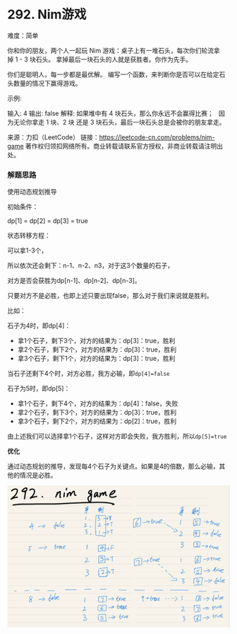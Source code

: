 # 292. Nim游戏

难度：简单



你和你的朋友，两个人一起玩 Nim 游戏：桌子上有一堆石头，每次你们轮流拿掉 1 - 3 块石头。 拿掉最后一块石头的人就是获胜者。你作为先手。

你们是聪明人，每一步都是最优解。 编写一个函数，来判断你是否可以在给定石头数量的情况下赢得游戏。

示例:

输入: 4
输出: false 
解释: 如果堆中有 4 块石头，那么你永远不会赢得比赛；
     因为无论你拿走 1 块、2 块 还是 3 块石头，最后一块石头总是会被你的朋友拿走。


来源：力扣（LeetCode）
链接：https://leetcode-cn.com/problems/nim-game
著作权归领扣网络所有。商业转载请联系官方授权，非商业转载请注明出处。


### 解题思路

使用动态规划推导

初始条件：

dp[1] = dp[2] = dp[3] = true

状态转移方程：

可以拿1-3个，

所以依次还会剩下：n-1、n-2、n3，对于这3个数量的石子，

对方是否会获胜为dp[n-1]、dp[n-2]、dp[n-3]。

只要对方不是必胜，也即上述只要出现false，那么对于我们来说就是胜利。

比如：

石子为4时，即dp[4]：

- 拿1个石子，剩下3个，对方的结果为：dp[3]：true，胜利
- 拿2个石子，剩下2个，对方的结果为：dp[3]：true，胜利
- 拿3个石子，剩下1个，对方的结果为：dp[3]：true，胜利

当石子还剩下4个时，对方必胜，我方必输，即`dp[4]=false`



石子为5时，即dp[5]：

- 拿1个石子，剩下4个，对方的结果为：dp[4]：false，失败
- 拿2个石子，剩下3个，对方的结果为：dp[3]：true，胜利
- 拿3个石子，剩下2个，对方的结果为：dp[2]：true，胜利

由上述我们可以选择拿1个石子，这样对方即会失败，我方胜利，所以`dp[5]=true`





**优化**

通过动态规划的推导，发现每4个石子为关键点。如果是4的倍数，那么必输，其他的情况是必胜。

<img src="image-20190914005613744.jpg" alt="image-20190914005613744" style="zoom:50%;" />